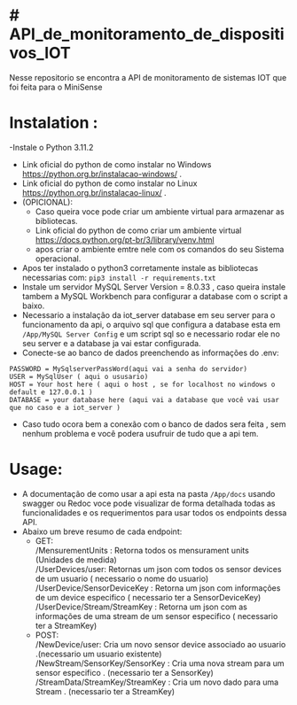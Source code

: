 # # API_de_monitoramento_de_dispositivos_IOT
Nesse repositorio se encontra a API de monitoramento de sistemas IOT que foi feita para o MiniSense

# Instalation :
-Instale o Python 3.11.2
- Link oficial do python de como instalar no Windows <a>https://python.org.br/instalacao-windows/</a> .
- Link oficial do python de como instalar no Linux <a>https://python.org.br/instalacao-linux/</a> .
- (OPICIONAL):
  - Caso queira voce pode criar um ambiente virtual para armazenar as bibliotecas.
  - Link oficial do python de como criar um ambiente virtual <a>https://docs.python.org/pt-br/3/library/venv.html</a>
  - apos criar o ambiente emtre nele com os comandos do seu Sistema operacional.
- Apos ter instalado o python3 corretamente instale as bibliotecas necessarias com:
`pip3 install -r requirements.txt`
- Instale um servidor MySQL Server Version = 8.0.33 , caso queira instale tambem a MySQL Workbench para configurar a database com o script a baixo.
- Necessario a instalação da iot_server database em seu server para o funcionamento da api, o arquivo sql que configura a database esta em `/App/MySQL Server Config` e um script sql so e necessario rodar ele no seu server e a database ja vai estar configurada.
- Conecte-se ao banco de dados preenchendo as informações do .env:
```
PASSWORD = MySqlserverPassWord(aqui vai a senha do servidor)
USER = MySqlUser ( aqui o ususario)
HOST = Your host here ( aqui o host , se for localhost no windows o default e 127.0.0.1 )
DATABASE = your database here (aqui vai a database que você vai usar que no caso e a iot_server )
```
- Caso tudo ocora bem a conexão com o banco de dados sera feita , sem nenhum problema e você podera usufruir de tudo que a api tem.

# Usage:
- A documentação de como usar a api esta na pasta `/App/docs` usando swagger ou Redoc voce pode visualizar de forma detalhada todas as funcionalidades e os requerimentos para usar todos os endpoints dessa API.
- Abaixo um breve resumo de cada endpoint:
  - GET:<br>
    /MensurementUnits : Retorna todos os  mensurament units (Unidades de medida)<br>
    /UserDevices/user: Retornas um json com todos os sensor devices de um usuario ( necessario o nome do usuario)<br>
    /UserDevice/SensorDeviceKey : Retorna um json com informações de um device especifico ( necessario ter a SensorDeviceKey)<br>
    /UserDevice/Stream/StreamKey : Retorna um json com as informações de uma stream de um sensor especifico ( necessario ter a StreamKey)<br>
  - POST:<br>
    /NewDevice/user: Cria um novo sensor device associado ao usuario .(necessario um usuario existente)<br>
    /NewStream/SensorKey/SensorKey : Cria uma nova stream para um sensor especifico . (necessario ter a SensorKey)<br>
    /StreamData/StreamKey/StreamKey : Cria um novo dado para uma Stream . (necessario ter a StreamKey)
    
    
  
